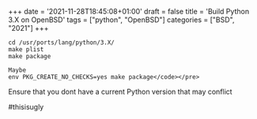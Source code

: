 +++
date = '2021-11-28T18:45:08+01:00'
draft = false
title = 'Build Python 3.X on OpenBSD'
tags = ["python", "OpenBSD"]
categories = ["BSD", "2021"]
+++
```
cd /usr/ports/lang/python/3.X/
make plist
make package

Maybe
env PKG_CREATE_NO_CHECKS=yes make package</code></pre>
```

Ensure that you dont have a current Python version that may conflict

#thisisugly
